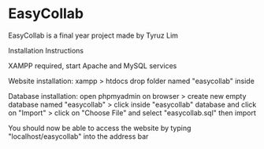 # EasyCollab

EasyCollab is a final year project made by Tyruz Lim

Installation Instructions

XAMPP required, start Apache and MySQL services

Website installation: xampp > htdocs drop folder named "easycollab" inside

Database installation: open phpmyadmin on browser > create new empty database named "easycollab" > click inside "easycollab" database and click on "Import" > click on "Choose File" and select "easycollab.sql" then import

You should now be able to access the website by typing "localhost/easycollab" into the address bar
